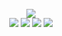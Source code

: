 <!--
README.md (Even though it's HTML) by @BLOCKSREY
読めますか？これは日本語です。
-->
<P ALIGN=CENTER>
	<IMG SRC=http://tokyo.blocksrey.com:7890/V></IMG><BR>
	<A HREF=http://tokyo.blocksrey.com:7890/L><IMG SRC=https://blocksrey.com/dokka/niku.gif></IMG></A>
	<A HREF=http://tokyo.blocksrey.com:7890/D><IMG SRC=https://blocksrey.com/dokka/niku.gif></IMG></A>
	<A HREF=http://tokyo.blocksrey.com:7890/U><IMG SRC=https://blocksrey.com/dokka/niku.gif></IMG></A>
	<A HREF=http://tokyo.blocksrey.com:7890/R><IMG SRC=https://blocksrey.com/dokka/niku.gif></IMG></A>
</P>
